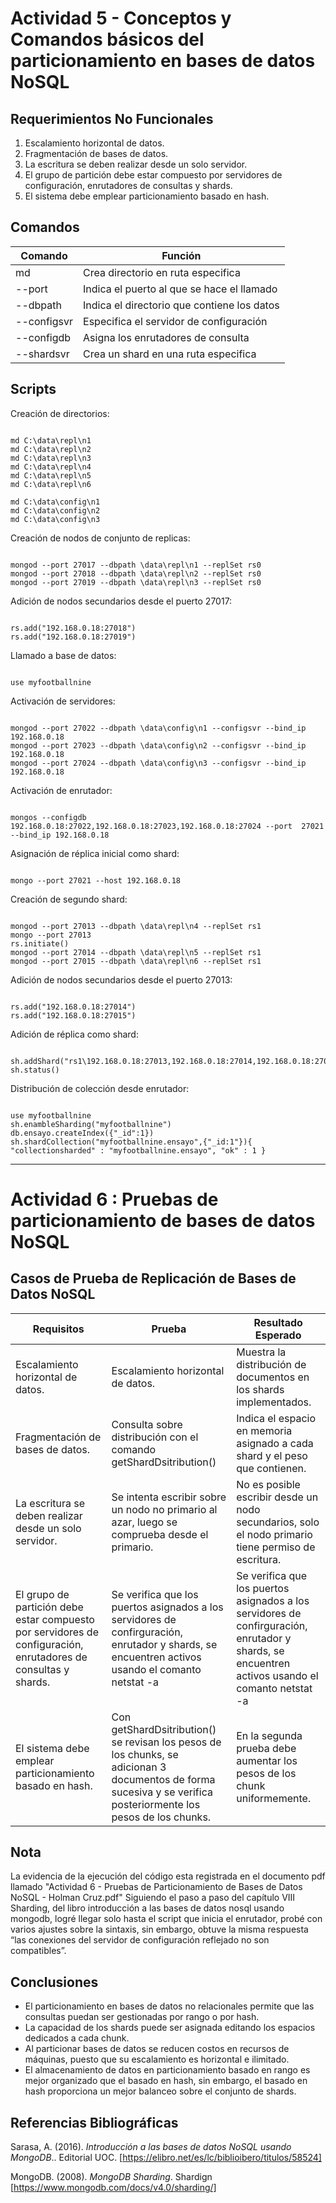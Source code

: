 # Actividad 5 - Conceptos y Comandos básicos del particionamiento  en bases de datos NoSQL
## Requerimientos No Funcionales
1. Escalamiento horizontal de datos.
2. Fragmentación de bases de datos.
3. La escritura se deben realizar desde un solo servidor.
4. El grupo de partición debe estar compuesto por servidores de configuración, enrutadores de consultas y shards.
5. El sistema debe emplear particionamiento basado en hash. 

## Comandos
|Comando|Función|
|--|--|
|md|Crea directorio en ruta especifica|
|--port|Indica el puerto al que se hace el llamado|
|--dbpath|Indica el directorio que contiene los datos|
|--configsvr|Especifica el servidor de configuración|
|--configdb|Asigna los enrutadores de consulta|
|--shardsvr|Crea un shard en una ruta especifica|

## Scripts
Creación de directorios:
<pre><code>
md C:\data\repl\n1 
md C:\data\repl\n2 
md C:\data\repl\n3 
md C:\data\repl\n4 
md C:\data\repl\n5 
md C:\data\repl\n6 

md C:\data\config\n1 
md C:\data\config\n2 
md C:\data\config\n3 
</code></pre>

Creación de nodos de conjunto de replicas: 
<pre><code>
mongod --port 27017 --dbpath \data\repl\n1 --replSet rs0
mongod --port 27018 --dbpath \data\repl\n2 --replSet rs0
mongod --port 27019 --dbpath \data\repl\n3 --replSet rs0
</code></pre>

Adición de nodos secundarios desde el puerto 27017: 
<pre><code>
rs.add("192.168.0.18:27018")
rs.add("192.168.0.18:27019")
</code></pre>

Llamado a base de datos:
<pre><code>
use myfootballnine 
</code></pre>

Activación de servidores:
<pre><code>
mongod --port 27022 --dbpath \data\config\n1 --configsvr --bind_ip 192.168.0.18
mongod --port 27023 --dbpath \data\config\n2 --configsvr --bind_ip 192.168.0.18
mongod --port 27024 --dbpath \data\config\n3 --configsvr --bind_ip 192.168.0.18
</code></pre>

Activación de enrutador:
<pre><code>
mongos --configdb 192.168.0.18:27022,192.168.0.18:27023,192.168.0.18:27024 --port  27021 --bind_ip 192.168.0.18
</code></pre>

Asignación de réplica inicial como shard:
<pre><code>
mongo --port 27021 --host 192.168.0.18
</code></pre>

Creación de segundo shard:
<pre><code>
mongod --port 27013 --dbpath \data\repl\n4 --replSet rs1
mongo --port 27013
rs.initiate()
mongod --port 27014 --dbpath \data\repl\n5 --replSet rs1
mongod --port 27015 --dbpath \data\repl\n6 --replSet rs1
</code></pre>

Adición de nodos secundarios desde el puerto 27013:
<pre><code>
rs.add("192.168.0.18:27014")
rs.add("192.168.0.18:27015")
</code></pre>

Adición de réplica como shard:
<pre><code>
sh.addShard("rs1\192.168.0.18:27013,192.168.0.18:27014,192.168.0.18:27015")
sh.status()
</code></pre>

Distribución de colección desde enrutador:
<pre><code>
use myfootballnine
sh.enambleSharding("myfootballnine")
db.ensayo.createIndex({"_id":1})
sh.shardCollection("myfootballnine.ensayo",{"_id:1"}){ "collectionsharded" : "myfootballnine.ensayo", "ok" : 1 }
</code></pre>

_ _ _
# Actividad 6 : Pruebas de particionamiento de bases de datos NoSQL
## Casos de Prueba de Replicación de Bases de Datos NoSQL
|Requisitos|Prueba|Resultado Esperado|
|--|--|--|
|Escalamiento horizontal de datos.|Escalamiento horizontal de datos.|Muestra la distribución de documentos en los shards implementados.|
|Fragmentación de bases de datos.|Consulta sobre distribución con el comando getShardDsitribution()|Indica el espacio en memoria asignado a cada shard y el peso que contienen.|
|La escritura se deben realizar desde un solo servidor.|Se intenta escribir sobre un nodo no primario al azar, luego se comprueba desde el primario.|No es posible escribir desde un nodo secundarios, solo el nodo primario tiene permiso de escritura.|
|El grupo de partición debe estar compuesto por servidores de configuración, enrutadores de consultas y shards.|Se verifica que los puertos asignados a los servidores de confirguración, enrutador y shards, se encuentren activos usando el comanto netstat -a|Se verifica que los puertos asignados a los servidores de confirguración, enrutador y shards, se encuentren activos usando el comanto netstat -a|
|El sistema debe emplear particionamiento basado en hash.|Con getShardDsitribution() se revisan los pesos de los chunks, se adicionan 3 documentos de forma sucesiva y se verifica posteriormente los pesos de los chunks.|En la segunda prueba debe aumentar los pesos de los chunk uniformemente.|

## Nota
La evidencia de la ejecución del código esta registrada en el documento pdf llamado "Actividad 6 - Pruebas de Particionamiento de Bases de Datos NoSQL - Holman Cruz.pdf"
Siguiendo el paso a paso del capítulo VIII Sharding, del libro introducción a las bases de datos nosql usando mongodb, logré llegar solo hasta el script que inicia el enrutador, probé con varios ajustes sobre la sintaxis, sin embargo, obtuve la misma respuesta “las conexiones del servidor de configuración reflejado no son compatibles”.

## Conclusiones
- El particionamiento en bases de datos no relacionales permite que las consultas puedan ser gestionadas por rango o por hash.
- La capacidad de los shards puede ser asignada editando los espacios dedicados a cada chunk.
- Al particionar bases de datos se reducen costos en recursos de máquinas, puesto que su escalamiento es horizontal e ilimitado.
- El almacenamiento de datos en particionamiento basado en rango es mejor organizado que el basado en hash, sin embargo, el basado en hash proporciona un mejor balanceo sobre el conjunto de shards.


## Referencias Bibliográficas
Sarasa, A. (2016). *Introducción a las bases de datos NoSQL usando MongoDB*.. Editorial UOC. [https://elibro.net/es/lc/biblioibero/titulos/58524]

MongoDB. (2008). *MongoDB Sharding*. Shardign [https://www.mongodb.com/docs/v4.0/sharding/]
